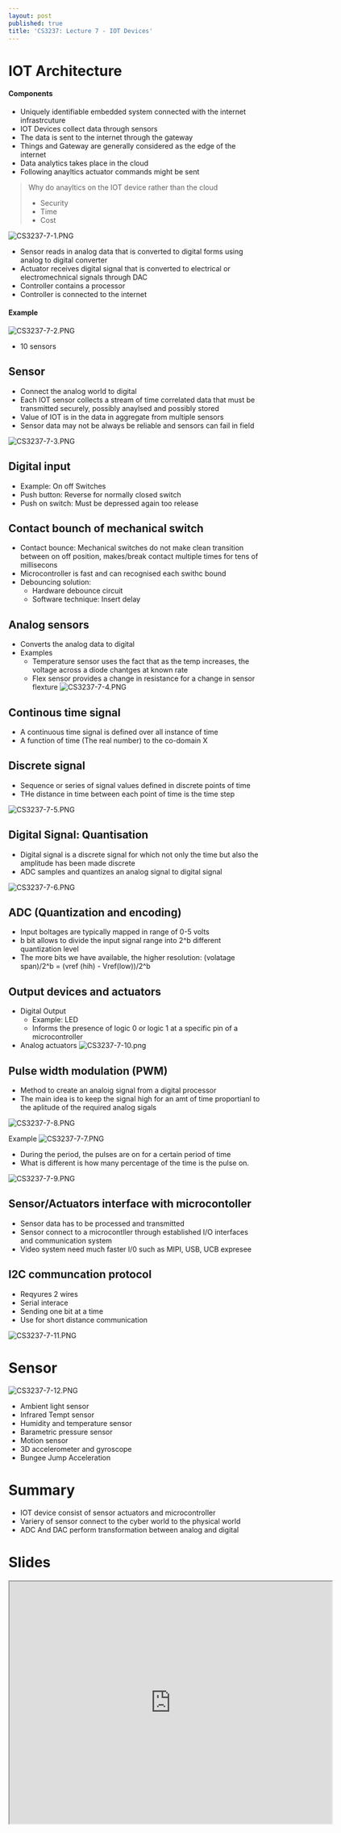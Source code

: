 ```yaml
---
layout: post
published: true
title: 'CS3237: Lecture 7 - IOT Devices'
---
```

# IOT Architecture

#### Components
- Uniquely identifiable embedded system connected with the internet infrastrcuture
- IOT Devices collect data through sensors
- The data is sent to the internet through the gateway
- Things and Gateway are generally considered as the edge of the internet
- Data analytics takes place in the cloud
- Following anayltics actuator commands might be sent

> Why do anayltics on the IOT device rather than the cloud
>
> - Security
> - Time
> - Cost



![CS3237-7-1.PNG]({{site.baseurl}}/img/CS3237-7-1.PNG)

- Sensor reads in analog data that is converted to digital forms using analog to digital converter
- Actuator receives digital signal that is converted to electrical or electromechnical signals through DAC
- Controller contains a processor
- Controller is connected to the internet


#### Example
![CS3237-7-2.PNG]({{site.baseurl}}/img/CS3237-7-2.PNG)
- 10 sensors

## Sensor
- Connect the analog world to digital
- Each IOT sensor collects a stream of time correlated data that must be transmitted securely, possibly anaylsed and possibly stored
- Value of IOT is in the data in aggregate from multiple sensors
- Sensor data may not be always be reliable and sensors can fail in field

![CS3237-7-3.PNG]({{site.baseurl}}/img/CS3237-7-3.PNG)

## Digital input
- Example: On off Switches
- Push button: Reverse for normally closed switch
- Push on switch: Must be depressed again too release 

## Contact bounch of mechanical switch
- Contact bounce: Mechanical switches do not make clean transition between on off position, makes/break contact multiple times for tens of millisecons
- Microcontroller is fast and can recognised each swithc bound
- Debouncing solution:
	- Hardware debounce circuit
    - Software technique: Insert delay
    
## Analog sensors
- Converts the analog data to digital
- Examples
	- Temperature sensor uses the fact that as the temp increases, the voltage across a diode chantges at known rate
    - Flex sensor provides a change in resistance for a change in sensor flexture
![CS3237-7-4.PNG]({{site.baseurl}}/img/CS3237-7-4.PNG)

## Continous time signal
- A continuous time signal is defined over all instance of time
- A function of time (The real number) to the co-domain X

## Discrete signal
- Sequence or series of signal values defined in discrete points of time
- THe distance in time between each point of time is the time step

![CS3237-7-5.PNG]({{site.baseurl}}/img/CS3237-7-5.PNG)

## Digital Signal: Quantisation 
- Digital signal is a discrete signal for which not only the time but also the amplitude has been made discrete
- ADC samples and quantizes an analog signal to digital signal

![CS3237-7-6.PNG]({{site.baseurl}}/img/CS3237-7-6.PNG)

## ADC (Quantization and encoding)
- Input boltages are typically mapped in range of 0-5 volts
- b bit allows to divide the input signal range into 2^b different quantization level
- The more bits we have available, the higher resolution: (volatage span)/2^b = (vref (hih) - Vref(low))/2^b

## Output devices and actuators
- Digital Output
	- Example: LED
    - Informs the presence of logic 0 or logic 1 at a specific pin of a microcontroller
- Analog actuators
	![CS3237-7-10.png]({{site.baseurl}}/img/CS3237-7-10.png)


## Pulse width modulation (PWM)
- Method to create an analoig signal from a digital processor
- The main idea is to keep the signal high for an amt of time proportianl to the aplitude of the required analog sigals

![CS3237-7-8.PNG]({{site.baseurl}}/img/CS3237-7-8.PNG)


Example
![CS3237-7-7.PNG]({{site.baseurl}}/img/CS3237-7-7.PNG)
- During the period, the pulses are on for a certain period of time
- What is different is how many percentage of the time is the pulse on.

![CS3237-7-9.PNG]({{site.baseurl}}/img/CS3237-7-9.PNG)

## Sensor/Actuators interface with microcontoller
- Sensor data has to be processed and transmitted
- Sensor connect to a microcontller through established I/O interfaces and communication system
- Video system need much faster I/0 such as MIPI, USB, UCB expresee

## I2C communcation protocol
- Reqyures 2 wires
- Serial interace
- Sending one bit at a time
- Use for short distance communication

![CS3237-7-11.PNG]({{site.baseurl}}/img/CS3237-7-11.PNG)

# Sensor
![CS3237-7-12.PNG]({{site.baseurl}}/img/CS3237-7-12.PNG)

- Ambient light sensor
- Infrared Tempt sensor
- Humidity and temperature sensor
- Barametric pressure sensor
- Motion sensor
- 3D accelerometer and gyroscope
- Bungee Jump Acceleration

# Summary
- IOT device consist of sensor actuators and microcontroller
- Variery of sensor connect to the cyber world to the physical world
- ADC And DAC perform transformation between analog and digital


# Slides
<iframe src="https://drive.google.com/file/d/141abjr0nVvkRAYzFvwBnKNhtvcuVWDLD/preview" width="640" height="480"></iframe>
